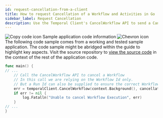 ```yaml
---
id: request-cancellation-from-a-client
title: How to request Cancellation of a Workflow and Activities in Go
sidebar_label: Request Cancellation
description: Use the Temporal Client's CancelWorkflow API to send a Cancellation Request to the Workflow.
---
```


<!-- DO NOT EDIT THIS FILE DIRECTLY.
THIS FILE IS GENERATED from https://github.com/temporalio/documentation-samples-go/blob/edu-1036.sc.00/features/cancellation/cancel/main.go. -->

<div class="copycode-notice-container"><div class="copycode-notice"><img data-style="copycode-icon" src="/icons/copycode.png" alt="Copy code icon" /> Sample application code information <img id="i-b4492b92-a2c3-4a53-81e7-6a371a4ad480" data-event="clickable-copycode-info" data-style="chevron-icon" src="/icons/chevron.png" alt="Chevron icon" /></div><div id="copycode-info-b4492b92-a2c3-4a53-81e7-6a371a4ad480" class="copycode-info">The following code sample comes from a working and tested sample application. The code sample might be abridged within the guide to highlight key aspects. Visit the source repository to <a href="https://github.com/temporalio/documentation-samples-go/blob/edu-1036.sc.00/features/cancellation/cancel/main.go">view the source code</a> in the context of the rest of the application code.</div></div>

```go
func main() {
// ...
	// Call the CancelWorkflow API to cancel a Workflow
	// In this call we are relying on the Workflow Id only.
	// But a Run Id can also be supplied to ensure the correct Workflow is Canceled.
	err = temporalClient.CancelWorkflow(context.Background(), cancellation.WorkflowId, "")
	if err != nil {
		log.Fatalln("Unable to cancel Workflow Execution", err)
	}
// ...
}
```
